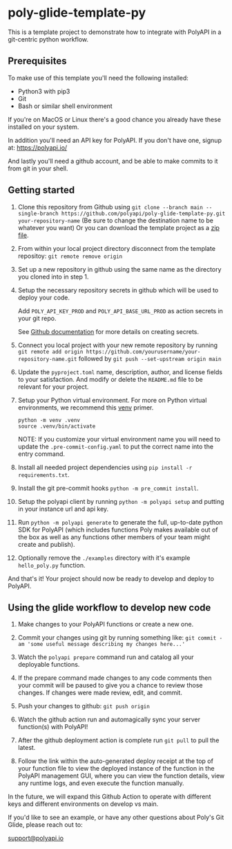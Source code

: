 # poly-glide-template-py

This is a template project to demonstrate how to integrate with PolyAPI in a git-centric python workflow.

## Prerequisites

To make use of this template you'll need the following installed:

* Python3 with pip3
* Git
* Bash or similar shell environment

If you're on MacOS or Linux there's a good chance you already have these installed on your system.

In addition you'll need an API key for PolyAPI. If you don't have one, signup at: https://polyapi.io/

And lastly you'll need a github account, and be able to make commits to it from git in your shell.

## Getting started

1. Clone this repository from Github using `git clone --branch main --single-branch https://github.com/polyapi/poly-glide-template-py.git your-repository-name` (Be sure to change the destination name to be whatever you want) Or you can download the template project as a [zip file](https://github.com/polyapi/poly-glide-template-py/archive/refs/heads/main.zip).

2. From within your local project directory disconnect from the template repositoy: `git remote remove origin`

3. Set up a new repository in github using the same name as the directory you cloned into in step 1.

4. Setup the necessary repository secrets in github which will be used to deploy your code.
   
   Add `POLY_API_KEY_PROD` and `POLY_API_BASE_URL_PROD` as action secrets in your git repo.
   
   See [Github documentation](https://docs.github.com/en/actions/security-for-github-actions/security-guides/using-secrets-in-github-actions#creating-secrets-for-a-repository) for more details on creating secrets.

5. Connect you local project with your new remote repository by running `git remote add origin https://github.com/yourusername/your-repository-name.git` followed by `git push --set-upstream origin main`

6. Update the `pyproject.toml` name, description, author, and license fields to your satisfaction. And modify or delete the `README.md` file to be relevant for your project.

7. Setup your Python virtual environment. For more on Python virtual environments, we recommend this [venv](https://realpython.com/python-virtual-environments-a-primer/) primer.
   ```
   python -m venv .venv
   source .venv/bin/activate
   ```
   NOTE: If you customize your virtual environment name you will need to update the `.pre-commit-config.yaml` to put the correct name into the entry command.

8. Install all needed project dependencies using `pip install -r requirements.txt`.

9. Install the git pre-commit hooks `python -m pre_commit install`.

10. Setup the polyapi client by running `python -m polyapi setup` and putting in your instance url and api key.

11. Run `python -m polyapi generate` to generate the full, up-to-date python SDK for PolyAPI (which includes functions Poly makes available out of the box as well as any functions other members of your team might create and publish).

12. Optionally remove the `./examples` directory with it's example `hello_poly.py` function.

And that's it! Your project should now be ready to develop and deploy to PolyAPI.

## Using the glide workflow to develop new code

1. Make changes to your PolyAPI functions or create a new one.

2. Commit your changes using git by running something like: `git commit -am 'some useful message describing my changes here...'`

3. Watch the `polyapi prepare` command run and catalog all your deployable functions.

4. If the prepare command made changes to any code comments then your commit will be paused to give you a chance to review those changes.  If changes were made review, edit, and commit.

5. Push your changes to github: `git push origin`

6. Watch the github action run and automagically sync your server function(s) with PolyAPI!

9. After the github deployment action is complete run `git pull` to pull the latest.

10. Follow the link within the auto-generated deploy receipt at the top of your function file to view the deployed instance of the function in the PolyAPI management GUI, where you can view the function details, view any runtime logs, and even execute the function manually.

In the future, we will expand this Github Action to operate with different keys and different environments on develop vs main.

If you'd like to see an example, or have any other questions about Poly's Git Glide, please reach out to:

support@polyapi.io
